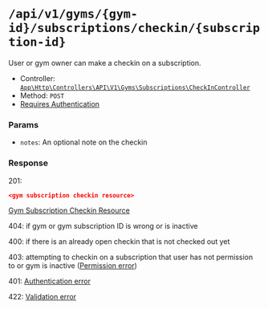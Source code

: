 # `/api/v1/gyms/{gym-id}/subscriptions/checkin/{subscription-id}`
User or gym owner can make a checkin on a subscription.

- Controller: [`App\Http\Controllers\API\V1\Gyms\Subscriptions\CheckInController`](../../../../src/app/Http/Controllers/API/V1/Gyms/Subscriptions\CheckInController.php)
- Method: `POST`
- [Requires Authentication](../../auth/login.md#how-to-use-api-token)

### Params

- `notes`: An optional note on the checkin

### Response

201:
```json
<gym subscription checkin resource>
```

[Gym Subscription Checkin Resource](../../resources/gym_subscription_checkin.md)

404: if gym or gym subscription ID is wrong or is inactive

400: if there is an already open checkin that is not checked out yet

403: attempting to checkin on a subscription that user has not permission to or gym is inactive ([Permission error](../../permission-errors.md))

401: [Authentication error](../../authentication-errors.md)

422: [Validation error](../../validation-errors.md)

